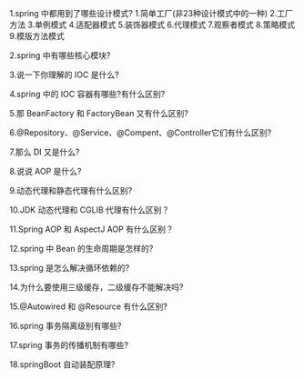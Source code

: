 <!--
 * @Author: MrDeng
 * @Date: 2022-07-29 09:48:39
 * @LastEditTime: 2022-07-29 09:48:50
 * @LastEditors: dengjuming
 * @Description: 
 * @FilePath: /advanced-learning/汇总知识点.md
-->

1.spring 中都用到了哪些设计模式?
    1.简单工厂(非23种设计模式中的一种)
    2.工厂方法
    3.单例模式
    4.适配器模式
    5.装饰器模式
    6.代理模式
    7.观察者模式
    8.策略模式
    9.模版方法模式

2.spring 中有哪些核心模块?

3.说一下你理解的 IOC 是什么?

4.spring 中的 IOC 容器有哪些?有什么区别?

5.那 BeanFactory 和 FactoryBean 又有什么区别?

6.@Repository、@Service、@Compent、@Controller它们有什么区别?

7.那么 DI 又是什么?

8.说说 AOP 是什么?

9.动态代理和静态代理有什么区别?

10.JDK 动态代理和 CGLIB 代理有什么区别？

11.Spring AOP 和 AspectJ AOP 有什么区别？

12.spring 中 Bean 的生命周期是怎样的?

13.spring 是怎么解决循环依赖的?

14.为什么要使用三级缓存，二级缓存不能解决吗?

15.@Autowired 和 @Resource 有什么区别?

16.spring 事务隔离级别有哪些?

17.spring 事务的传播机制有哪些?

18.springBoot 自动装配原理?